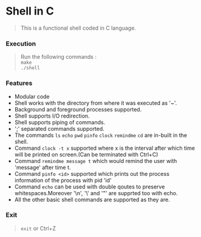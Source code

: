 # Shell in C
> This is a functional shell coded in C language.

### Execution
> Run the following commands : 
> <br>```make ```<br>
> ```./shell ```

### Features
* Modular code
* Shell works with the directory from where it was executed as '~'.
* Background and foreground processes supported.
* Shell supports I/O redirection.
* Shell supports piping of commands.
* ';' separated commands supported.
* The commands ```ls``` ```echo``` ```pwd``` ```pinfo``` ```clock``` ```remindme``` ```cd``` are in-built in the shell.
* Command ```clock -t x``` supported where x is the interval after which time will be printed on screen.(Can be terminated with Ctrl+C)
* Command ```remindme message t``` which would remind the user with 'message' after time t.
* Command ```pinfo <id>``` supported which prints out the process information of the process with pid 'id'
* Command ```echo``` can be used with double qoutes to preserve whitespaces.Moreover '\n', '\\' and '\"' are supprted too with echo.
* All the other basic shell commands are supported as they are.

### Exit
> ```exit``` or Ctrl+Z
